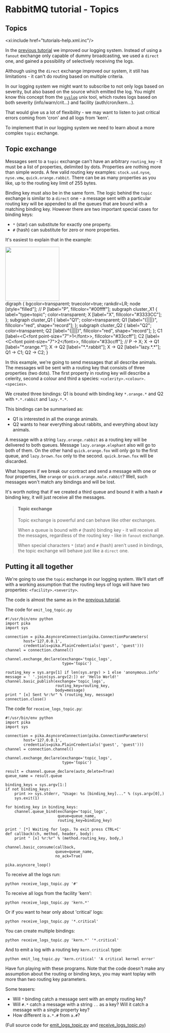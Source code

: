 # RabbitMQ tutorial - Topics

<div id="sidebar" class="tutorial-five">
   <xi:include href="tutorials-menu.xml.inc"/>
</div>

<div id="tutorial">


## Topics

<xi:include href="tutorials-help.xml.inc"/>

In the [previous tutorial](tutorial-four-python.html) we improved our
logging system. Instead of using a `fanout` exchange only capable of
dummy broadcasting, we used a `direct` one, and gained a possibility
of selectively receiving the logs.

Although using the `direct` exchange improved our system, it still has
limitations - it can't do routing based on multiple criteria.

In our logging system we might want to subscribe to not only logs
based on severity, but also based on the source which emitted the log.
You might know this concept from the
[`syslog`](http://en.wikipedia.org/wiki/Syslog) unix tool, which
routes logs based on both severity (info/warn/crit...) and facility
(auth/cron/kern...).

That would give us a lot of flexibility - we may want to listen to
just critical errors coming from 'cron' and all logs from 'kern'.

To implement that in our logging system we need to learn about a more
complex `topic` exchange.


Topic exchange
--------------

Messages sent to a `topic` exchange can't have an arbitrary
`routing_key` - it must be a list of properties, delimited by
dots. Properties are nothing more than simple words. A few valid routing
key examples: `stock.usd.nyse`, `nyse.vmw`, `quick.orange.rabbit`. There
can be as many properties as you like, up to the routing key limit of
255 bytes.

Binding key must also be in the same form. The logic behind the
`topic` exchange is similar to a `direct` one - a message sent with a
particular routing key will be appended to all the queues that are
bound with a matching binding key. However there are two important
special cases for binding keys:

  * `*` (star) can substitute for exactly one property.
  * `#` (hash) can substitute for zero or more properties.

It's easiest to explain that in the example:

<div class="diagram">
  <img src="/img/tutorials/python-five.png" height="170" />
  <div class="diagram_source">
    digraph {
      bgcolor=transparent;
      truecolor=true;
      rankdir=LR;
      node [style="filled"];
      //
      P [label="P", fillcolor="#00ffff"];
      subgraph cluster_X1 {
        label="type=topic";
	color=transparent;
        X [label="X", fillcolor="#3333CC"];
      };
      subgraph cluster_Q1 {
        label="Q1";
	color=transparent;
        Q1 [label="{||||}", fillcolor="red", shape="record"];
      };
      subgraph cluster_Q2 {
        label="Q2";
	color=transparent;
        Q2 [label="{||||}", fillcolor="red", shape="record"];
      };
      C1 [label=&lt;C&lt;font point-size="7"&gt;1&lt;/font&gt;&gt;, fillcolor="#33ccff"];
      C2 [label=&lt;C&lt;font point-size="7"&gt;2&lt;/font&gt;&gt;, fillcolor="#33ccff"];
      //
      P -&gt; X;
      X -&gt; Q1 [label="*.orange.*"];
      X -&gt; Q2 [label="*.*.rabbit"];
      X -&gt; Q2 [label="lazy.*.*"];
      Q1 -&gt; C1;
      Q2 -&gt; C2;
    }
  </div>
</div>

In this example, we're going to send messages that all describe
animals. The messages will be sent with a routing key that consists of
three properties (two dots). The first property in routing key
will describe a celerity, second a colour and third a species:
`<celerity>.<colour>.<species>`.

We created three bindings: Q1 is bound with binding key `*.orange.*`
and Q2 with `*.*.rabbit` and `lazy.*.*`.

This bindings can be summarised as:

  * Q1 is interested in all the orange animals.
  * Q2 wants to hear everything about rabbits, and everything about lazy
    animals.

A message with a string `lazy.orange.rabbit` as a routing key
will be delivered to both queues. Message
`lazy.orange.elephant` also will go to both of them. On the other hand
`quick.orange.fox` will only go to the first queue, and
`lazy.brown.fox` only to the second. `quick.brown.fox` will be
discarded.

What happens if we break our contract and send a message with one or
four properties, like `orange` or `quick.orange.male.rabbit`? Well,
such messages won't match any bindings and will be lost.


It's worth noting that if we created a third queue and bound it with a
hash `#` binding key, it will just receive all the messages.


> #### Topic exchange
>
> Topic exchange is powerful and can behave like other exchanges.
>
> When a queue is bound with `#` (hash) binding key - it will receive
> all the messages, regardless of the routing key - like in `fanout` exchange.
>
> When special characters `*` (star) and `#` (hash) aren't used in bindings,
> the topic exchange will behave just like a `direct` one.

Putting it all together
-----------------------

We're going to use the `topic` exchange in our logging system. We'll
start off with a working assumption that the routing keys of logs will
have two properties: `<facility>.<severity>`.

The code is almost the same as in the
[previous tutorial](tutorial-four-python.html).

The code for `emit_log_topic.py`

    #!/usr/bin/env python
    import pika
    import sys

    connection = pika.AsyncoreConnection(pika.ConnectionParameters(
            host='127.0.0.1',
            credentials=pika.PlainCredentials('guest', 'guest')))
    channel = connection.channel()

    channel.exchange_declare(exchange='topic_logs',
                             type='topic')

    routing_key = sys.argv[1] if len(sys.argv) > 1 else 'anonymous.info'
    message = ' '.join(sys.argv[2:]) or 'Hello World!'
    channel.basic_publish(exchange='topic_logs',
                          routing_key=routing_key,
                          body=message)
    print " [x] Sent %r:%r" % (routing_key, message)
    connection.close()

The code for `receive_logs_topic.py`:

    #!/usr/bin/env python
    import pika
    import sys

    connection = pika.AsyncoreConnection(pika.ConnectionParameters(
            host='127.0.0.1',
            credentials=pika.PlainCredentials('guest', 'guest')))
    channel = connection.channel()

    channel.exchange_declare(exchange='topic_logs',
                             type='topic')

    result = channel.queue_declare(auto_delete=True)
    queue_name = result.queue

    binding_keys = sys.argv[1:]
    if not binding_keys:
        print >> sys.stderr, "Usage: %s [binding_key]..." % (sys.argv[0],)
        sys.exit(1)

    for binding_key in binding_keys:
        channel.queue_bind(exchange='topic_logs',
                           queue=queue_name,
                           routing_key=binding_key)

    print ' [*] Waiting for logs. To exit press CTRL+C'
    def callback(ch, method, header, body):
        print " [x] %r:%r" % (method.routing_key, body,)

    channel.basic_consume(callback,
                          queue=queue_name,
                          no_ack=True)

    pika.asyncore_loop()

To receive all the logs run:

    python receive_logs_topic.py '#'

To receive all logs from the facility 'kern':

    python receive_logs_topic.py 'kern.*'

Or if you want to hear only about 'critical' logs:

    python receive_logs_topic.py '*.critical'

You can create multiple bindings:

    python receive_logs_topic.py 'kern.*' '*.critical'


And to emit a log with a routing key `kern.critical` type:

    python emit_log_topic.py 'kern.critical' 'A critical kernel error'


Have fun playing with these programs. Note that the code doesn't make
any assumption about the routing or binding keys, you may want toplay
with more than two routing key parameters.

Some teasers:

 * Will `*` binding catch a message sent with an empty routing key?
 * Will `#.*` catch a message with a string `..` as a key? Will
   it catch a message with a single property key?
 * How different is `a.*.#` from `a.#`?

(Full source code for [emit_logs_topic.py](https://github.com/rabbitmq/rabbitmq-tutorials/blob/master/python/emit_log_topic.py) and [receive_logs_topic.py](https://github.com/rabbitmq/rabbitmq-tutorials/blob/master/python/receive_logs_topic.py))


</div>
